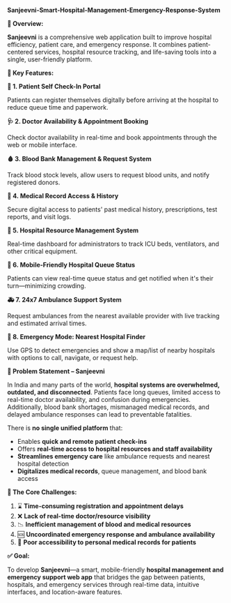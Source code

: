 **Sanjeevni-Smart-Hospital-Management-Emergency-Response-System**

**🚀 Overview:**

**Sanjeevni** is a comprehensive web application built to improve hospital efficiency, patient care, and emergency response. It combines patient-centered services, hospital resource tracking, and life-saving tools into a single, user-friendly platform.

**🎯 Key Features:**

**🧍 1. Patient Self Check-In Portal**

Patients can register themselves digitally before arriving at the hospital to reduce queue time and paperwork.

**🩺 2. Doctor Availability & Appointment Booking**

Check doctor availability in real-time and book appointments through the web or mobile interface.

**🩸 3. Blood Bank Management & Request System**

Track blood stock levels, allow users to request blood units, and notify registered donors.

**📁 4. Medical Record Access & History**

Secure digital access to patients' past medical history, prescriptions, test reports, and visit logs.

**🏥 5. Hospital Resource Management System**

Real-time dashboard for administrators to track ICU beds, ventilators, and other critical equipment.

**📲 6. Mobile-Friendly Hospital Queue Status**

Patients can view real-time queue status and get notified when it's their turn—minimizing crowding.

**🚑 7. 24x7 Ambulance Support System**

Request ambulances from the nearest available provider with live tracking and estimated arrival times.

**📍 8. Emergency Mode: Nearest Hospital Finder**

Use GPS to detect emergencies and show a map/list of nearby hospitals with options to call, navigate, or request help.

**🛑 Problem Statement – Sanjeevni**

In India and many parts of the world, **hospital systems are overwhelmed, outdated, and disconnected**. Patients face long queues, limited access to real-time doctor availability, and confusion during emergencies. Additionally, blood bank shortages, mismanaged medical records, and delayed ambulance responses can lead to preventable fatalities.

There is **no single unified platform** that:

- Enables **quick and remote patient check-ins**
- Offers **real-time access to hospital resources and staff availability**
- **Streamlines emergency care** like ambulance requests and nearest hospital detection
- **Digitalizes medical records**, queue management, and blood bank access

**🧩 The Core Challenges:**

1. ⌛ **Time-consuming registration and appointment delays**
2. ❌ **Lack of real-time doctor/resource visibility**
3. 📉 **Inefficient management of blood and medical resources**
4. 🆘 **Uncoordinated emergency response and ambulance availability**
5. 📂 **Poor accessibility to personal medical records for patients**

**✅ Goal:**

To develop **Sanjeevni**—a smart, mobile-friendly **hospital management and emergency support web app** that bridges the gap between patients, hospitals, and emergency services through real-time data, intuitive interfaces, and location-aware features.

